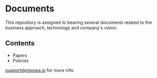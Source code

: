 # Documents

This repository is assigned to bearing several documents related to the business approach, technology and company's vision. 

## Contents

- Papers
- Policies


support@mpowa.io for more info.

